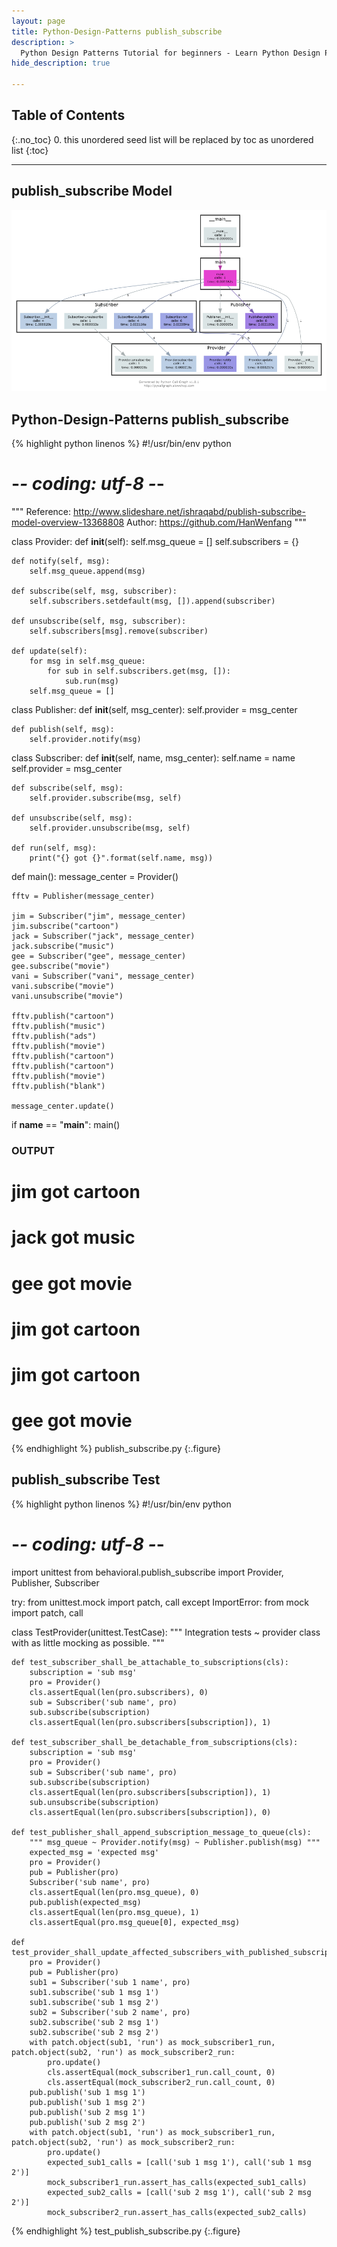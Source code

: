 ```yaml
---
layout: page
title: Python-Design-Patterns publish_subscribe
description: >
  Python Design Patterns Tutorial for beginners - Learn Python Design Patterns in simple and easy steps starting from basic to advanced concepts with examples ...
hide_description: true

---
```


## Table of Contents
{:.no_toc}
0. this unordered seed list will be replaced by toc as unordered list
{:toc}

---

## publish_subscribe Model

![](/courses/python-fesign-patterns/behavioral/viz/publish_subscribe.py.png)

## Python-Design-Patterns publish_subscribe

{% highlight python linenos %}
#!/usr/bin/env python
# -*- coding: utf-8 -*-
"""
Reference:
http://www.slideshare.net/ishraqabd/publish-subscribe-model-overview-13368808
Author: https://github.com/HanWenfang
"""

class Provider:
    def __init__(self):
        self.msg_queue = []
        self.subscribers = {}

    def notify(self, msg):
        self.msg_queue.append(msg)

    def subscribe(self, msg, subscriber):
        self.subscribers.setdefault(msg, []).append(subscriber)

    def unsubscribe(self, msg, subscriber):
        self.subscribers[msg].remove(subscriber)

    def update(self):
        for msg in self.msg_queue:
            for sub in self.subscribers.get(msg, []):
                sub.run(msg)
        self.msg_queue = []

class Publisher:
    def __init__(self, msg_center):
        self.provider = msg_center

    def publish(self, msg):
        self.provider.notify(msg)

class Subscriber:
    def __init__(self, name, msg_center):
        self.name = name
        self.provider = msg_center

    def subscribe(self, msg):
        self.provider.subscribe(msg, self)

    def unsubscribe(self, msg):
        self.provider.unsubscribe(msg, self)

    def run(self, msg):
        print("{} got {}".format(self.name, msg))

def main():
    message_center = Provider()

    fftv = Publisher(message_center)

    jim = Subscriber("jim", message_center)
    jim.subscribe("cartoon")
    jack = Subscriber("jack", message_center)
    jack.subscribe("music")
    gee = Subscriber("gee", message_center)
    gee.subscribe("movie")
    vani = Subscriber("vani", message_center)
    vani.subscribe("movie")
    vani.unsubscribe("movie")

    fftv.publish("cartoon")
    fftv.publish("music")
    fftv.publish("ads")
    fftv.publish("movie")
    fftv.publish("cartoon")
    fftv.publish("cartoon")
    fftv.publish("movie")
    fftv.publish("blank")

    message_center.update()

if __name__ == "__main__":
    main()

### OUTPUT ###
# jim got cartoon
# jack got music
# gee got movie
# jim got cartoon
# jim got cartoon
# gee got movie
{% endhighlight %}
publish_subscribe.py
{:.figure}

## publish_subscribe Test

{% highlight python linenos %}
#!/usr/bin/env python
# -*- coding: utf-8 -*-
import unittest
from behavioral.publish_subscribe import Provider, Publisher, Subscriber

try:
    from unittest.mock import patch, call
except ImportError:
    from mock import patch, call

class TestProvider(unittest.TestCase):
    """
    Integration tests ~ provider class with as little mocking as possible.
    """

    def test_subscriber_shall_be_attachable_to_subscriptions(cls):
        subscription = 'sub msg'
        pro = Provider()
        cls.assertEqual(len(pro.subscribers), 0)
        sub = Subscriber('sub name', pro)
        sub.subscribe(subscription)
        cls.assertEqual(len(pro.subscribers[subscription]), 1)

    def test_subscriber_shall_be_detachable_from_subscriptions(cls):
        subscription = 'sub msg'
        pro = Provider()
        sub = Subscriber('sub name', pro)
        sub.subscribe(subscription)
        cls.assertEqual(len(pro.subscribers[subscription]), 1)
        sub.unsubscribe(subscription)
        cls.assertEqual(len(pro.subscribers[subscription]), 0)

    def test_publisher_shall_append_subscription_message_to_queue(cls):
        """ msg_queue ~ Provider.notify(msg) ~ Publisher.publish(msg) """
        expected_msg = 'expected msg'
        pro = Provider()
        pub = Publisher(pro)
        Subscriber('sub name', pro)
        cls.assertEqual(len(pro.msg_queue), 0)
        pub.publish(expected_msg)
        cls.assertEqual(len(pro.msg_queue), 1)
        cls.assertEqual(pro.msg_queue[0], expected_msg)

    def test_provider_shall_update_affected_subscribers_with_published_subscription(cls):
        pro = Provider()
        pub = Publisher(pro)
        sub1 = Subscriber('sub 1 name', pro)
        sub1.subscribe('sub 1 msg 1')
        sub1.subscribe('sub 1 msg 2')
        sub2 = Subscriber('sub 2 name', pro)
        sub2.subscribe('sub 2 msg 1')
        sub2.subscribe('sub 2 msg 2')
        with patch.object(sub1, 'run') as mock_subscriber1_run, patch.object(sub2, 'run') as mock_subscriber2_run:
            pro.update()
            cls.assertEqual(mock_subscriber1_run.call_count, 0)
            cls.assertEqual(mock_subscriber2_run.call_count, 0)
        pub.publish('sub 1 msg 1')
        pub.publish('sub 1 msg 2')
        pub.publish('sub 2 msg 1')
        pub.publish('sub 2 msg 2')
        with patch.object(sub1, 'run') as mock_subscriber1_run, patch.object(sub2, 'run') as mock_subscriber2_run:
            pro.update()
            expected_sub1_calls = [call('sub 1 msg 1'), call('sub 1 msg 2')]
            mock_subscriber1_run.assert_has_calls(expected_sub1_calls)
            expected_sub2_calls = [call('sub 2 msg 1'), call('sub 2 msg 2')]
            mock_subscriber2_run.assert_has_calls(expected_sub2_calls)
{% endhighlight %}
test_publish_subscribe.py
{:.figure}
